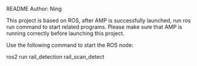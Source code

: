 README
Author: Ning

This project is based on ROS, after AMP is successfully launched, run ros run command to start related programs. 
Please make sure that AMP is running correctly before launching this project.

Use the following command to start the ROS node:

ros2 run rail_detection rail_scan_detect